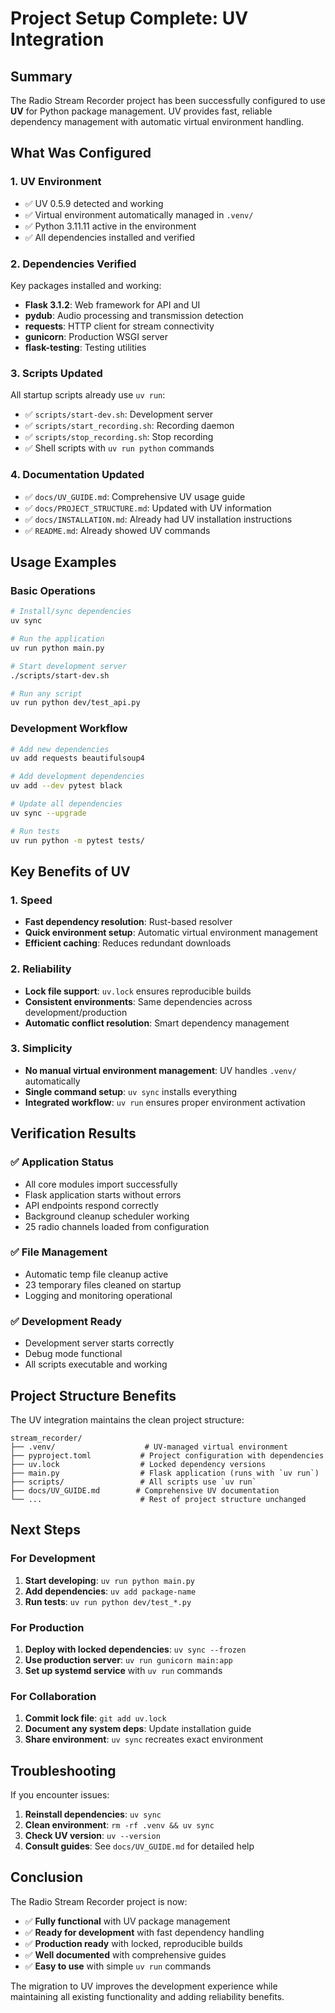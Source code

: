 # Project Setup Complete: UV Integration

## Summary

The Radio Stream Recorder project has been successfully configured to use **UV** for Python package management. UV provides fast, reliable dependency management with automatic virtual environment handling.

## What Was Configured

### 1. **UV Environment**
- ✅ UV 0.5.9 detected and working
- ✅ Virtual environment automatically managed in `.venv/`
- ✅ Python 3.11.11 active in the environment
- ✅ All dependencies installed and verified

### 2. **Dependencies Verified**
Key packages installed and working:
- **Flask 3.1.2**: Web framework for API and UI
- **pydub**: Audio processing and transmission detection
- **requests**: HTTP client for stream connectivity
- **gunicorn**: Production WSGI server
- **flask-testing**: Testing utilities

### 3. **Scripts Updated**
All startup scripts already use `uv run`:
- ✅ `scripts/start-dev.sh`: Development server
- ✅ `scripts/start_recording.sh`: Recording daemon
- ✅ `scripts/stop_recording.sh`: Stop recording
- ✅ Shell scripts with `uv run python` commands

### 4. **Documentation Updated**
- ✅ `docs/UV_GUIDE.md`: Comprehensive UV usage guide
- ✅ `docs/PROJECT_STRUCTURE.md`: Updated with UV information
- ✅ `docs/INSTALLATION.md`: Already had UV installation instructions
- ✅ `README.md`: Already showed UV commands

## Usage Examples

### Basic Operations
```bash
# Install/sync dependencies
uv sync

# Run the application
uv run python main.py

# Start development server
./scripts/start-dev.sh

# Run any script
uv run python dev/test_api.py
```

### Development Workflow
```bash
# Add new dependencies
uv add requests beautifulsoup4

# Add development dependencies
uv add --dev pytest black

# Update all dependencies
uv sync --upgrade

# Run tests
uv run python -m pytest tests/
```

## Key Benefits of UV

### 1. **Speed**
- **Fast dependency resolution**: Rust-based resolver
- **Quick environment setup**: Automatic virtual environment management
- **Efficient caching**: Reduces redundant downloads

### 2. **Reliability**
- **Lock file support**: `uv.lock` ensures reproducible builds
- **Consistent environments**: Same dependencies across development/production
- **Automatic conflict resolution**: Smart dependency management

### 3. **Simplicity**
- **No manual virtual environment management**: UV handles `.venv/` automatically
- **Single command setup**: `uv sync` installs everything
- **Integrated workflow**: `uv run` ensures proper environment activation

## Verification Results

### ✅ **Application Status**
- All core modules import successfully
- Flask application starts without errors
- API endpoints respond correctly
- Background cleanup scheduler working
- 25 radio channels loaded from configuration

### ✅ **File Management**
- Automatic temp file cleanup active
- 23 temporary files cleaned on startup
- Logging and monitoring operational

### ✅ **Development Ready**
- Development server starts correctly
- Debug mode functional
- All scripts executable and working

## Project Structure Benefits

The UV integration maintains the clean project structure:

```
stream_recorder/
├── .venv/                    # UV-managed virtual environment
├── pyproject.toml           # Project configuration with dependencies
├── uv.lock                  # Locked dependency versions
├── main.py                  # Flask application (runs with `uv run`)
├── scripts/                 # All scripts use `uv run`
├── docs/UV_GUIDE.md        # Comprehensive UV documentation
└── ...                      # Rest of project structure unchanged
```

## Next Steps

### For Development
1. **Start developing**: `uv run python main.py`
2. **Add dependencies**: `uv add package-name`
3. **Run tests**: `uv run python dev/test_*.py`

### For Production
1. **Deploy with locked dependencies**: `uv sync --frozen`
2. **Use production server**: `uv run gunicorn main:app`
3. **Set up systemd service** with `uv run` commands

### For Collaboration
1. **Commit lock file**: `git add uv.lock`
2. **Document any system deps**: Update installation guide
3. **Share environment**: `uv sync` recreates exact environment

## Troubleshooting

If you encounter issues:

1. **Reinstall dependencies**: `uv sync`
2. **Clean environment**: `rm -rf .venv && uv sync`
3. **Check UV version**: `uv --version`
4. **Consult guides**: See `docs/UV_GUIDE.md` for detailed help

## Conclusion

The Radio Stream Recorder project is now:
- ✅ **Fully functional** with UV package management
- ✅ **Ready for development** with fast dependency handling
- ✅ **Production ready** with locked, reproducible builds
- ✅ **Well documented** with comprehensive guides
- ✅ **Easy to use** with simple `uv run` commands

The migration to UV improves the development experience while maintaining all existing functionality and adding reliability benefits.
